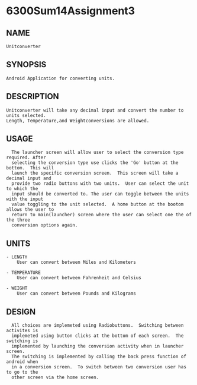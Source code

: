 6300Sum14Assignment3
====================
NAME
-
	Unitconverter
	
SYNOPSIS
-
	Android Application for converting units.
	
DESCRIPTION
-
	Unitconverter will take any decimal input and convert the number to units selected.  
	Length, Temperature,and Weightconversions are allowed.

USAGE
-
	  The launcher screen will allow user to select the conversion type required. After 
	  selecting the conversion type use clicks the 'Go' button at the bottom.  This will 
	  launch the specific conversion screen.  This screen will take a decimal input and 
	  provide two radio buttons with two units.  User can select the unit to which the 
	  input should be converted to. The user can toggle between the units with the input 
	  value toggling to the unit selected.  A home button at the bootom allows the user to 
	  return to main(launcher) screen where the user can select one the of the three
	  conversion options again.

UNITS	
-

	- LENGTH
		User can convert between Miles and Kilometers

	- TEMPERATURE
		User can convert between Fahrenheit and Celsius 
	
	- WEIGHT
		User can convert between Pounds and Kilograms

DESIGN
-
	  All choices are implemeted using Radiobuttons.  Switching between activites is 
	  implemeted using button clicks at the bottom of each screen.  The switching is 
	  implemented by launching the conversion activity when in launcher screen. 
	  The switching is implemented by calling the back press function of android when 
	  in a conversion screen.  To switch between two conversion user has to go to the 
	  other screen via the home screen.

